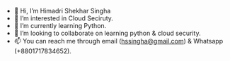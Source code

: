 - 👋 Hi, I’m Himadri Shekhar Singha
- 👀 I’m interested in Cloud Seciruty.
- 🌱 I’m currently learning Python.
- 💞️ I’m looking to collaborate on learning python & cloud security.
- 📫 You can reach me through email (hssingha@gmail.com) & Whatsapp (+8801717834652).

<!---
hssingha/hssingha is a ✨ special ✨ repository because its `README.md` (this file) appears on your GitHub profile.
You can click the Preview link to take a look at your changes.
--->
